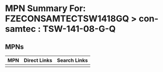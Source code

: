 



# MPN Summary For: FZECONSAMTECTSW1418GQ > con-samtec : TSW-141-08-G-Q

## MPNs
  

|MPN|Direct Links|Search Links|
| :--- | :--- | :--- |
||||
